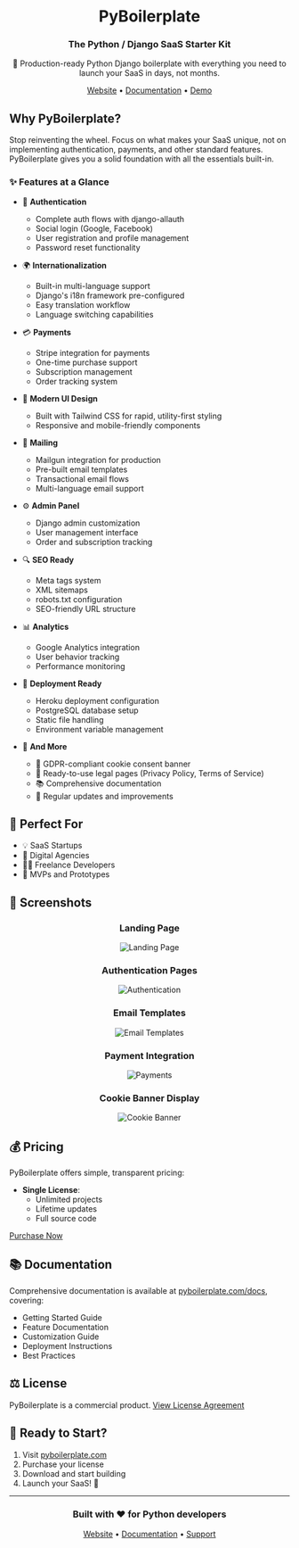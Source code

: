 <div align="center">

# PyBoilerplate

### The Python / Django SaaS Starter Kit

🚀 Production-ready Python Django boilerplate with everything you need to launch your SaaS in days, not months.

[Website](https://www.pyboilerplate.com) • [Documentation](https://www.pyboilerplate.com/docs) • [Demo](https://demo.pyboilerplate.com)


</div>

## Why PyBoilerplate?

Stop reinventing the wheel. Focus on what makes your SaaS unique, not on implementing authentication, payments, and
other standard features. PyBoilerplate gives you a solid foundation with all the essentials built-in.

### ✨ Features at a Glance

- 🔐 **Authentication**
    - Complete auth flows with django-allauth
    - Social login (Google, Facebook)
    - User registration and profile management
    - Password reset functionality

- 🌍 **Internationalization**
    - Built-in multi-language support
    - Django's i18n framework pre-configured
    - Easy translation workflow
    - Language switching capabilities

- 💳 **Payments**
    - Stripe integration for payments
    - One-time purchase support
    - Subscription management
    - Order tracking system

- 🎨 **Modern UI Design**
    - Built with Tailwind CSS for rapid, utility-first styling
    - Responsive and mobile-friendly components

- 📧 **Mailing**
    - Mailgun integration for production
    - Pre-built email templates
    - Transactional email flows
    - Multi-language email support

- ⚙️ **Admin Panel**
    - Django admin customization
    - User management interface
    - Order and subscription tracking

- 🔍 **SEO Ready**
    - Meta tags system
    - XML sitemaps
    - robots.txt configuration
    - SEO-friendly URL structure

- 📊 **Analytics**
    - Google Analytics integration
    - User behavior tracking
    - Performance monitoring

- 🚀 **Deployment Ready**
    - Heroku deployment configuration
    - PostgreSQL database setup
    - Static file handling
    - Environment variable management

- 🔧 **And More**
    - 🍪 GDPR-compliant cookie consent banner
    - 📜 Ready-to-use legal pages (Privacy Policy, Terms of Service)
    - 📚 Comprehensive documentation
    - 🔄 Regular updates and improvements

## 🎯 Perfect For

- 💡 SaaS Startups
- 🏢 Digital Agencies
- 👨‍💻 Freelance Developers
- 🚀 MVPs and Prototypes

## 📸 Screenshots

<div align="center">

### Landing Page

![Landing Page](https://py-boilerplate.s3.eu-west-3.amazonaws.com/ui_design_pages_x1.png)

### Authentication Pages

![Authentication](https://py-boilerplate.s3.eu-west-3.amazonaws.com/authentication_x1.png)

### Email Templates

![Email Templates](https://py-boilerplate.s3.eu-west-3.amazonaws.com/emails_temapltes_x1.png)

### Payment Integration

![Payments](https://py-boilerplate.s3.eu-west-3.amazonaws.com/pricing_plan_x1.png)

### Cookie Banner Display

![Cookie Banner](https://py-boilerplate.s3.eu-west-3.amazonaws.com/cookie_banner_display_x1.png)

</div>

## 💰 Pricing

PyBoilerplate offers simple, transparent pricing:

- **Single License**:
    - Unlimited projects
    - Lifetime updates
    - Full source code

[Purchase Now](https://www.pyboilerplate.com/#pricing/)

## 📚 Documentation

Comprehensive documentation is available at [pyboilerplate.com/docs](https://www.pyboilerplate.com/docs), covering:

- Getting Started Guide
- Feature Documentation
- Customization Guide
- Deployment Instructions
- Best Practices

## ⚖️ License

PyBoilerplate is a commercial product. [View License Agreement](https://www.pyboilerplate.com/license)

## 🚀 Ready to Start?

1. Visit [pyboilerplate.com](https://www.pyboilerplate.com)
2. Purchase your license
3. Download and start building
4. Launch your SaaS! 🎉

---

<div align="center">

### Built with ❤️ for Python developers

[Website](https://www.pyboilerplate.com) • [Documentation](https://www.pyboilerplate.com/docs) • [Support](mailto:support@pyboilerplate.com)

</div>